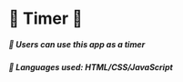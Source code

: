 # 🔹 Timer 🔹
##### 🔹 <em>Users can use this app as a timer</em>
##### 🔹 <em>Languages used: HTML/CSS/JavaScript</em>
